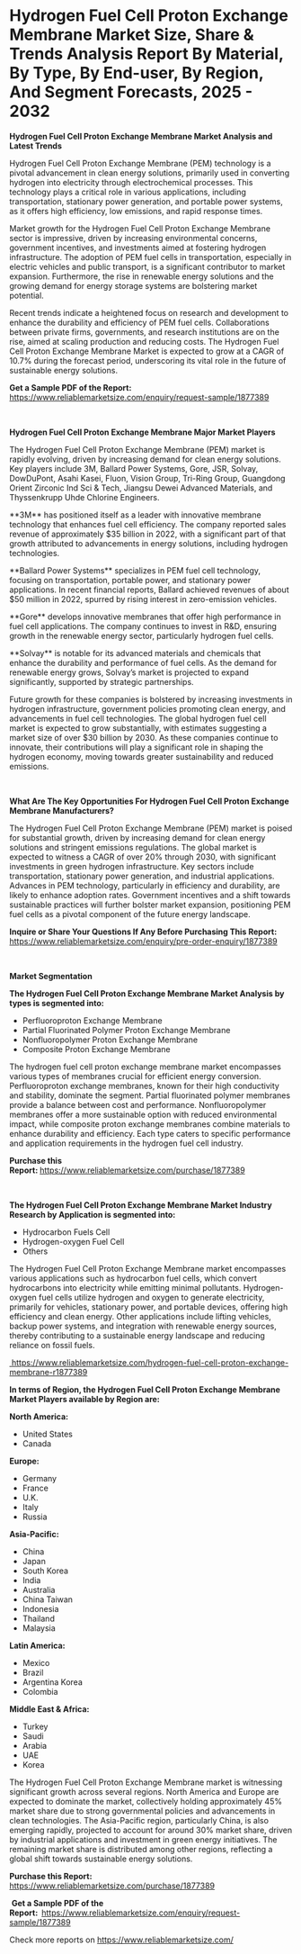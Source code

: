 <p><h1>Hydrogen Fuel Cell Proton Exchange Membrane Market Size, Share & Trends Analysis Report By Material, By Type, By End-user, By Region, And Segment Forecasts, 2025 - 2032</h1></p><p><strong>Hydrogen Fuel Cell Proton Exchange Membrane Market Analysis and Latest Trends</strong></p>
<p><p>Hydrogen Fuel Cell Proton Exchange Membrane (PEM) technology is a pivotal advancement in clean energy solutions, primarily used in converting hydrogen into electricity through electrochemical processes. This technology plays a critical role in various applications, including transportation, stationary power generation, and portable power systems, as it offers high efficiency, low emissions, and rapid response times.</p><p>Market growth for the Hydrogen Fuel Cell Proton Exchange Membrane sector is impressive, driven by increasing environmental concerns, government incentives, and investments aimed at fostering hydrogen infrastructure. The adoption of PEM fuel cells in transportation, especially in electric vehicles and public transport, is a significant contributor to market expansion. Furthermore, the rise in renewable energy solutions and the growing demand for energy storage systems are bolstering market potential.</p><p>Recent trends indicate a heightened focus on research and development to enhance the durability and efficiency of PEM fuel cells. Collaborations between private firms, governments, and research institutions are on the rise, aimed at scaling production and reducing costs. The Hydrogen Fuel Cell Proton Exchange Membrane Market is expected to grow at a CAGR of 10.7% during the forecast period, underscoring its vital role in the future of sustainable energy solutions.</p></p>
<p><strong>Get a Sample PDF of the Report:&nbsp;</strong> <a href="https://www.reliablemarketsize.com/enquiry/request-sample/1877389?utm_campaign=3092&utm_medium=2&utm_source=Github&utm_content=ia&utm_term=07042025&utm_id=hydrogen-fuel-cell-proton-exchange-membrane">https://www.reliablemarketsize.com/enquiry/request-sample/1877389</a></p>
<p>&nbsp;</p>
<p><strong>Hydrogen Fuel Cell Proton Exchange Membrane Major Market Players</strong></p>
<p><p>The Hydrogen Fuel Cell Proton Exchange Membrane (PEM) market is rapidly evolving, driven by increasing demand for clean energy solutions. Key players include 3M, Ballard Power Systems, Gore, JSR, Solvay, DowDuPont, Asahi Kasei, Fluon, Vision Group, Tri-Ring Group, Guangdong Orient Zirconic Ind Sci & Tech, Jiangsu Dewei Advanced Materials, and Thyssenkrupp Uhde Chlorine Engineers.</p><p>**3M** has positioned itself as a leader with innovative membrane technology that enhances fuel cell efficiency. The company reported sales revenue of approximately $35 billion in 2022, with a significant part of that growth attributed to advancements in energy solutions, including hydrogen technologies. </p><p>**Ballard Power Systems** specializes in PEM fuel cell technology, focusing on transportation, portable power, and stationary power applications. In recent financial reports, Ballard achieved revenues of about $50 million in 2022, spurred by rising interest in zero-emission vehicles.</p><p>**Gore** develops innovative membranes that offer high performance in fuel cell applications. The company continues to invest in R&D, ensuring growth in the renewable energy sector, particularly hydrogen fuel cells.</p><p>**Solvay** is notable for its advanced materials and chemicals that enhance the durability and performance of fuel cells. As the demand for renewable energy grows, Solvay’s market is projected to expand significantly, supported by strategic partnerships.</p><p>Future growth for these companies is bolstered by increasing investments in hydrogen infrastructure, government policies promoting clean energy, and advancements in fuel cell technologies. The global hydrogen fuel cell market is expected to grow substantially, with estimates suggesting a market size of over $30 billion by 2030. As these companies continue to innovate, their contributions will play a significant role in shaping the hydrogen economy, moving towards greater sustainability and reduced emissions.</p></p>
<p>&nbsp;</p>
<p><strong>What Are The Key Opportunities For Hydrogen Fuel Cell Proton Exchange Membrane Manufacturers?</strong></p>
<p><p>The Hydrogen Fuel Cell Proton Exchange Membrane (PEM) market is poised for substantial growth, driven by increasing demand for clean energy solutions and stringent emissions regulations. The global market is expected to witness a CAGR of over 20% through 2030, with significant investments in green hydrogen infrastructure. Key sectors include transportation, stationary power generation, and industrial applications. Advances in PEM technology, particularly in efficiency and durability, are likely to enhance adoption rates. Government incentives and a shift towards sustainable practices will further bolster market expansion, positioning PEM fuel cells as a pivotal component of the future energy landscape.</p></p>
<p><strong>Inquire or Share Your Questions If Any Before Purchasing This Report:</strong> <a href="https://www.reliablemarketsize.com/enquiry/pre-order-enquiry/1877389?utm_campaign=3092&utm_medium=2&utm_source=Github&utm_content=ia&utm_term=07042025&utm_id=hydrogen-fuel-cell-proton-exchange-membrane">https://www.reliablemarketsize.com/enquiry/pre-order-enquiry/1877389</a></p>
<p>&nbsp;</p>
<p><strong>Market Segmentation</strong></p>
<p><strong>The Hydrogen Fuel Cell Proton Exchange Membrane Market Analysis by types is segmented into:</strong></p>
<p><ul><li>Perfluoroproton Exchange Membrane</li><li>Partial Fluorinated Polymer Proton Exchange Membrane</li><li>Nonfluoropolymer Proton Exchange Membrane</li><li>Composite Proton Exchange Membrane</li></ul></p>
<p><p>The hydrogen fuel cell proton exchange membrane market encompasses various types of membranes crucial for efficient energy conversion. Perfluoroproton exchange membranes, known for their high conductivity and stability, dominate the segment. Partial fluorinated polymer membranes provide a balance between cost and performance. Nonfluoropolymer membranes offer a more sustainable option with reduced environmental impact, while composite proton exchange membranes combine materials to enhance durability and efficiency. Each type caters to specific performance and application requirements in the hydrogen fuel cell industry.</p></p>
<p><strong>Purchase this Report:&nbsp;</strong><a href="https://www.reliablemarketsize.com/purchase/1877389?utm_campaign=3092&utm_medium=2&utm_source=Github&utm_content=ia&utm_term=07042025&utm_id=hydrogen-fuel-cell-proton-exchange-membrane">https://www.reliablemarketsize.com/purchase/1877389</a></p>
<p>&nbsp;</p>
<p><strong>The Hydrogen Fuel Cell Proton Exchange Membrane Market Industry Research by Application is segmented into:</strong></p>
<p><ul><li>Hydrocarbon Fuels Cell</li><li>Hydrogen-oxygen Fuel Cell</li><li>Others</li></ul></p>
<p><p>The Hydrogen Fuel Cell Proton Exchange Membrane market encompasses various applications such as hydrocarbon fuel cells, which convert hydrocarbons into electricity while emitting minimal pollutants. Hydrogen-oxygen fuel cells utilize hydrogen and oxygen to generate electricity, primarily for vehicles, stationary power, and portable devices, offering high efficiency and clean energy. Other applications include lifting vehicles, backup power systems, and integration with renewable energy sources, thereby contributing to a sustainable energy landscape and reducing reliance on fossil fuels.</p></p>
<p><a href="https://www.reliablemarketsize.com/hydrogen-fuel-cell-proton-exchange-membrane-r1877389?utm_campaign=3092&utm_medium=2&utm_source=Github&utm_content=ia&utm_term=07042025&utm_id=hydrogen-fuel-cell-proton-exchange-membrane">&nbsp;https://www.reliablemarketsize.com/hydrogen-fuel-cell-proton-exchange-membrane-r1877389</a></p>
<p><strong>In terms of Region, the Hydrogen Fuel Cell Proton Exchange Membrane Market Players available by Region are:</strong></p>
<p>
    <p> <strong> North America: </strong>
        <ul>
            <li>United States</li>
            <li>Canada</li>
        </ul>
        </p> 
    <p> <strong> Europe: </strong>
        <ul>
            <li>Germany</li>
            <li>France</li>
            <li>U.K.</li>
            <li>Italy</li>
            <li>Russia</li>
        </ul>
        </p> 
    <p> <strong> Asia-Pacific: </strong>
        <ul>
            <li>China</li>
            <li>Japan</li>
            <li>South Korea</li>
            <li>India</li>
            <li>Australia</li>
            <li>China Taiwan</li>
            <li>Indonesia</li>
            <li>Thailand</li>
            <li>Malaysia</li>
        </ul>
        </p> 
    <p> <strong> Latin America: </strong>
        <ul>
            <li>Mexico</li>
            <li>Brazil</li>
            <li>Argentina Korea</li>
            <li>Colombia</li>
        </ul>
        </p> 
    <p> <strong> Middle East & Africa: </strong>
        <ul>
            <li>Turkey</li>
            <li>Saudi</li>
            <li>Arabia</li>
            <li>UAE</li>
            <li>Korea</li>
        </ul>
    </p>
    </p>
<p><p>The Hydrogen Fuel Cell Proton Exchange Membrane market is witnessing significant growth across several regions. North America and Europe are expected to dominate the market, collectively holding approximately 45% market share due to strong governmental policies and advancements in clean technologies. The Asia-Pacific region, particularly China, is also emerging rapidly, projected to account for around 30% market share, driven by industrial applications and investment in green energy initiatives. The remaining market share is distributed among other regions, reflecting a global shift towards sustainable energy solutions.</p></p>
<p><strong>Purchase this Report: </strong><a href="https://www.reliablemarketsize.com/purchase/1877389?utm_campaign=3092&utm_medium=2&utm_source=Github&utm_content=ia&utm_term=07042025&utm_id=hydrogen-fuel-cell-proton-exchange-membrane">https://www.reliablemarketsize.com/purchase/1877389</a></p>
<p>&nbsp;<strong>Get a Sample PDF of the Report:&nbsp;&nbsp;</strong><a href="https://www.reliablemarketsize.com/enquiry/request-sample/1877389?utm_campaign=3092&utm_medium=2&utm_source=Github&utm_content=ia&utm_term=07042025&utm_id=hydrogen-fuel-cell-proton-exchange-membrane">https://www.reliablemarketsize.com/enquiry/request-sample/1877389</a></p>
<p><strong></strong></p>
<p>Check more reports on <a href="https://www.reliablemarketsize.com/?utm_campaign=3092&utm_medium=2&utm_source=Github&utm_content=ia&utm_term=07042025&utm_id=hydrogen-fuel-cell-proton-exchange-membrane">https://www.reliablemarketsize.com/</a></p>